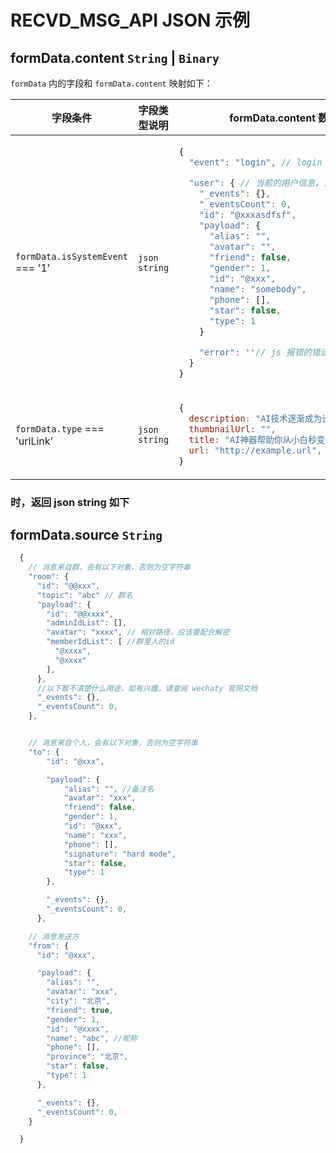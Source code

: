 
# RECVD_MSG_API  JSON 示例

## formData.content  `String` | `Binary`

`formData` 内的字段和 `formData.content` 映射如下：

<table>
  <thead>
    <tr><th>字段条件</th> <th>字段类型说明</th> <th>formData.content 数据结构</th></tr>
  </thead>
  <tbody>
      <tr><td><code>formData.isSystemEvent</code> === '1'</td><td> <code>json string</code></td><td>

```js
{
  "event": "login", // login | logout | error

  "user": { // 当前的用户信息，没有则为null
    "_events": {},
    "_eventsCount": 0,
    "id": "@xxxasdfsf",
    "payload": {
      "alias": "",
      "avatar": "",
      "friend": false,
      "gender": 1,
      "id": "@xxx",
      "name": "somebody",
      "phone": [],
      "star": false,
      "type": 1
    }

    "error": ''// js 报错的错误栈信息
  }
}
```

</td></tr>
<tr>
<td><code>formData.type</code> === 'urlLink'</td>
<td>
<code>json string</code>
</td>
<td>

```js
{
  description: "AI技术逐渐成为设计师的灵感库",
  thumbnailUrl: "",
  title: "AI神器帮助你从小白秒变设计师",
  url: "http://example.url",
}
```

</td>
</tr>
  </tbody>
</table>

### 时，返回 json string 如下

## formData.source `String`

```js
  {
    // 消息来自群，会有以下对象，否则为空字符串
    "room": {
      "id": "@@xxx",
      "topic": "abc" // 群名
      "payload": {
        "id": "@@xxxx",
        "adminIdList": [],
        "avatar": "xxxx", // 相对路径，应该要配合解密
        "memberIdList": [ //群里人的id
          "@xxxx",
          "@xxxx"
        ],
      },
      //以下暂不清楚什么用途，如有兴趣，请查阅 wechaty 官网文档
      "_events": {},
      "_eventsCount": 0,
    },


    // 消息来自个人，会有以下对象，否则为空字符串
    "to": {
        "id": "@xxx",

        "payload": {
            "alias": "", //备注名
            "avatar": "xxx",
            "friend": false,
            "gender": 1,
            "id": "@xxx",
            "name": "xxx",
            "phone": [],
            "signature": "hard mode",
            "star": false,
            "type": 1
        },

        "_events": {},
        "_eventsCount": 0,
      },

    // 消息发送方
    "from": {
      "id": "@xxx",

      "payload": {
        "alias": "",
        "avatar": "xxx",
        "city": "北京",
        "friend": true,
        "gender": 1,
        "id": "@xxxx",
        "name": "abc", //昵称
        "phone": [],
        "province": "北京",
        "star": false,
        "type": 1
      },

      "_events": {},
      "_eventsCount": 0,
    }

  }
```
